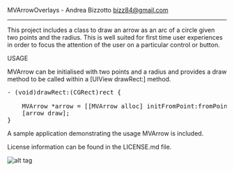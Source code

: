 
MVArrowOverlays - Andrea Bizzotto <bizz84@gmail.com>

-------------------------------------------------------

This project includes a class to draw an arrow as an arc of a circle given two points and the radius. This is well suited for first time user experiences in order to focus the attention of the user on a particular control or button.

USAGE

MVArrow can be initialised with two points and a radius and provides a draw method to be called within a [UIView drawRect:] method.

<pre>
- (void)drawRect:(CGRect)rect {

    MVArrow *arrow = [[MVArrow alloc] initFromPoint:fromPoint toPoint:toPoint radius:100 clockwise:YES];
    [arrow draw];
}
</pre>

A sample application demonstrating the usage MVArrow is included.

License information can be found in the LICENSE.md file.

![alt tag](https://github.com/bizz84/MVArrowOverlays/preview.png)
